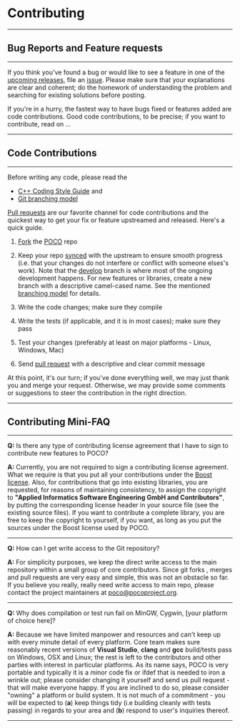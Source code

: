 # Contributing

---
## Bug Reports and Feature requests
---
If you think you've found a bug or would like to see a feature in one of the [upcoming releases](https://github.com/pocoproject/poco/milestones), file an [issue](https://github.com/pocoproject/poco/issues). Please make sure that your explanations are clear and coherent; do the homework of understanding the problem and searching for existing solutions before posting.

If you're in a hurry, the fastest way to have bugs fixed or features added are code contributions. Good code contributions, to be precise; if you want to contribute, read on ...

---


## Code Contributions
---
Before writing any code, please read the

* [C++ Coding Style Guide](http://www.appinf.com/download/CppCodingStyleGuide.pdf) and
* [Git branching model](http://nvie.com/posts/a-successful-git-branching-model/)

[Pull requests](https://help.github.com/articles/using-pull-requests/) are our favorite channel for code contributions and the quickest way to get your fix or feature upstreamed and released. Here's a quick guide.

1. [Fork](https://help.github.com/articles/fork-a-repo/) the [POCO](https://github.com/pocoproject/poco) repo

2. Keep your repo [synced](https://help.github.com/articles/syncing-a-fork/) with the upstream to ensure smooth progress (i.e. that your changes do not interfere or conflict with someone elses's work). Note that the [develop](https://github.com/pocoproject/poco/tree/develop) branch is where most of the ongoing development happens. For new features or libraries, create a new branch with a descriptive camel-cased name. See the mentioned [branching model](http://nvie.com/posts/a-successful-git-branching-model/) for details.

3. Write the code changes; make sure they compile

4. Write the tests (if applicable, and it is in most cases); make sure they pass

5. Test your changes (preferably at least on major platforms - Linux, Windows, Mac)

6. Send [pull request](https://help.github.com/articles/using-pull-requests/) with a descriptive and clear commit message

At this point, it's our turn; if you've done everything well, we may just thank you and merge your request. Otherwise, we may provide some comments or suggestions to steer the contribution in the right direction.

---

## Contributing Mini-FAQ
---
**Q:** Is there any type of contributing license agreement that I have to sign to contribute new features to POCO?

**A:** Currently, you are not required to sign a contributing license agreement. What we require is that you put all your contributions under the [Boost license](https://spdx.org/licenses/BSL-1.0). Also, for contributions that go into existing libraries, you are requested, for reasons of maintaining consistency, to assign the copyright to **"Applied Informatics Software Engineering GmbH and Contributors"**, by putting the corresponding license header in your source file (see the existing source files). If you want to contribute a complete library, you are free to keep the copyright to yourself, if you want, as long as you put the sources under the Boost license used by POCO.

---

**Q:** How can I get write access to the Git repository?

**A:** For simplicity purposes, we keep the direct write access to the main repository within a small group of core contributors. Since git forks , merges and pull requests are very easy and simple, this was not an obstacle so far. If you believe you really, really need write access to main repo, please contact the project maintainers at poco@pocoproject.org.

---

**Q:** Why does compilation or test run fail on MinGW, Cygwin, [your platform of choice here]?

**A:** Because we have limited manpower and resources and can't keep up with every minute detail of every platform. Core team makes sure reasonably recent versions of **Visual Studio**, **clang** and **gcc** build/tests pass on Windows, OSX and Linux; the rest is left to the contributors and other parties with interest in particular platforms. As its name says, POCO is very portable and typically it is a minor code fix or ifdef that is needed to iron a wrinkle out; please consider changing it yourself and send us pull request - that will make everyone happy. If you are inclined to do so, please consider "owning" a platform or build system. It is not much of a commitment - you will be expected to (**a**) keep things tidy (i.e building cleanly with tests passing) in regards to your area and (**b**) respond to user's inquiries thereof.

---
